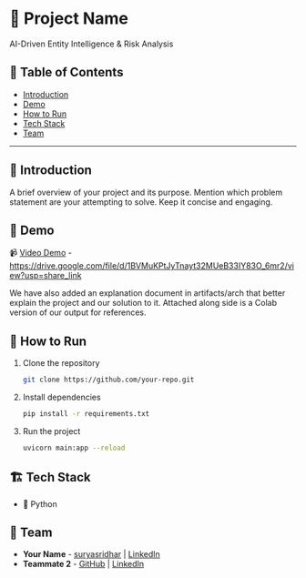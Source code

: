 # 🚀 Project Name
   AI-Driven Entity Intelligence & Risk Analysis
## 📌 Table of Contents
- [Introduction](#introduction)
- [Demo](#demo)
- [How to Run](#how-to-run)
- [Tech Stack](#tech-stack)
- [Team](#team)

---

## 🎯 Introduction
A brief overview of your project and its purpose. Mention which problem statement are your attempting to solve. Keep it concise and engaging.

## 🎥 Demo
📹 [Video Demo](#) - https://drive.google.com/file/d/1BVMuKPtJyTnayt32MUeB33IY83O_6mr2/view?usp=share_link 

We have also added an explanation document in artifacts/arch that better explain the project and our solution to it. Attached along side is a Colab version of our output for references.
## 🏃 How to Run
1. Clone the repository  
   ```sh
   git clone https://github.com/your-repo.git
   ```
2. Install dependencies  
   ```sh
   pip install -r requirements.txt 
   ```
3. Run the project  
   ```sh
   uvicorn main:app --reload
   ```

## 🏗️ Tech Stack
- 🔹 Python

## 👥 Team
- **Your Name** - [suryasridhar](#https://github.com/suryasridhar) | [LinkedIn](#https://www.linkedin.com/in/surya-sridhar-06938135?utm_source=share&utm_campaign=share_via&utm_content=profile&utm_medium=ios_app)
- **Teammate 2** - [GitHub](#) | [LinkedIn](#)
